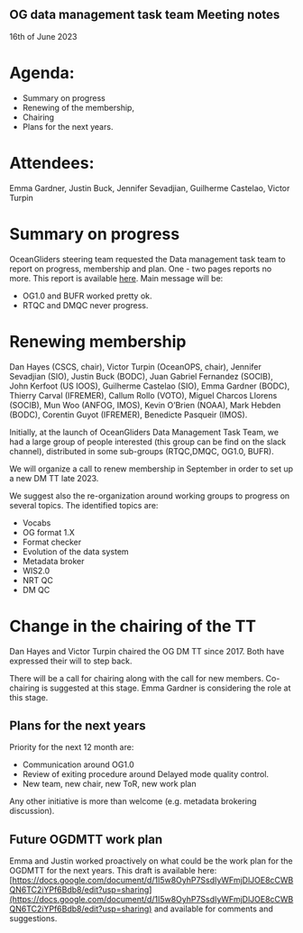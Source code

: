 ## OG data management task team Meeting notes ##
16th of June 2023

# Agenda:
* Summary on progress
* Renewing of the membership,
* Chairing
* Plans for the next years.

# Attendees:
Emma Gardner, Justin Buck, Jennifer Sevadjian, Guilherme Castelao, Victor Turpin


# Summary on progress
OceanGliders steering team requested the Data management task team to report on progress, membership and plan. 
One - two pages reports no more. This report is available [here](2023/OGCalForTaskTeamReviewJune2023.md).
Main message will be:
* OG1.0 and BUFR worked pretty ok.
* RTQC and DMQC never progress.


# Renewing membership
Dan Hayes (CSCS, chair), Victor Turpin (OceanOPS, chair), Jennifer Sevadjian (SIO), Justin Buck (BODC), Juan Gabriel Fernandez (SOCIB), John Kerfoot (US IOOS), Guilherme Castelao (SIO), Emma Gardner (BODC), Thierry Carval (IFREMER), Callum Rollo (VOTO), Miguel Charcos Llorens (SOCIB), Mun Woo (ANFOG, IMOS), Kevin O’Brien (NOAA), Mark Hebden (BODC), Corentin Guyot (IFREMER), Benedicte Pasqueir (IMOS).

Initially, at the launch of OceanGliders Data Management Task Team, we had a large group of people interested (this group can be find on the slack channel), distributed in some sub-groups (RTQC,DMQC, OG1.0, BUFR). 

We will organize a call to renew membership in September in order to set up a new DM TT late 2023.

We suggest also the re-organization around working groups to progress on several topics. The identified topics are:
* Vocabs
* OG format 1.X
* Format checker
* Evolution of the data system
* Metadata broker
* WIS2.0
* NRT QC
* DM QC

# Change in the chairing of the TT
Dan Hayes and Victor Turpin chaired the OG DM TT since 2017. Both have expressed their will to step back.

There will be a call for chairing along with the call for new members.
Co-chairing is suggested at this stage.
Emma Gardner is considering the role at this stage.

## Plans for the next years
Priority for the next 12 month are:
* Communication around OG1.0
* Review of exiting procedure around Delayed mode quality control.
* New team, new chair, new ToR, new work plan

Any other initiative is more than welcome (e.g. metadata brokering discussion).

## Future OGDMTT work plan
Emma and Justin worked proactively on what could be the work plan for the OGDMTT for the next years. This draft is available here: [https://docs.google.com/document/d/1I5w8OyhP7SsdIyWFmjDlJOE8cCWBQN6TC2iYPf6Bdb8/edit?usp=sharing](https://docs.google.com/document/d/1I5w8OyhP7SsdIyWFmjDlJOE8cCWBQN6TC2iYPf6Bdb8/edit?usp=sharing) and available for comments and suggestions.

